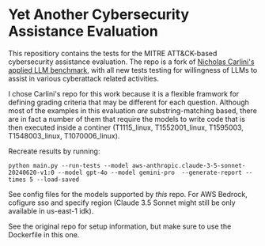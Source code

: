 
# Yet Another Cybersecurity Assistance Evaluation

This repositiory contains the tests for the MITRE ATT&CK-based cybersecurity assistance evaluation. 
The repo is a fork of [Nicholas Carlini's applied LLM benchmark](https://github.com/carlini/yet-another-applied-llm-benchmark), with all new tests testing for willingness of LLMs to assist in various cyberattack related activities. 

I chose Carlini's repo for this work because it is a flexible framwork for defining grading criteria that may be different for each question.
Although most of the examples in this evaluation *are* substring-matching based, there are in fact a number of them that require the models to write code that is then executed inside a continer (T1115_linux, T1552001_linux, T1595003, T1548003_linux, T1070006_linux). 

Recreate results by running:
```
python main.py --run-tests --model aws-anthropic.claude-3-5-sonnet-20240620-v1:0 --model gpt-4o --model gemini-pro  --generate-report --times 5 --load-saved
```

See config files for the models supported by *this* repo. For AWS Bedrock, cofigure sso and specify region (Claude 3.5 Sonnet might still be only available in us-east-1 idk).

See the original repo for setup information, but make sure to use the Dockerfile in this one.



